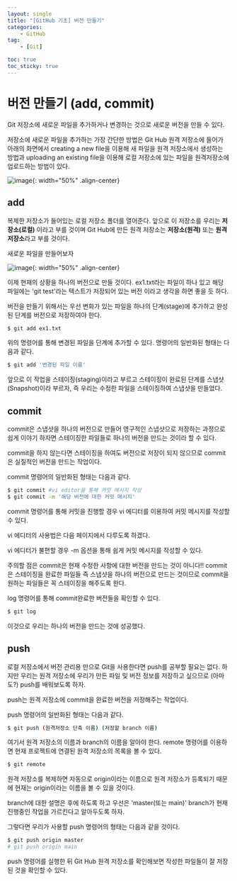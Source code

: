 ```yaml
---
layout: single
title: "[GitHub 기초] 버전 만들기"
categories: 
    - GitHub
tag:
    - [Git]

toc: true
toc_sticky: true
---
```


# 버전 만들기 (add, commit)

Git 저장소에 새로운 파일을 추가하거나 변경하는 것으로 새로운 버전을 만들 수 있다. 

저장소에 새로운 파일을 추가하는 가장 간단한 방법은 Git Hub 원격 저장소에 들어가 아래의 화면에서 creating a new file을 이용해 새 파일을 원격 저장소에서 생성하는 방법과 uploading an existing file을 이용해 로컬 저장소에 있는 파일을 원격저장소에 업로드하는 방법이 있다. 

![image](https://user-images.githubusercontent.com/79133730/138819087-6c25a795-8dfc-4e11-a33c-010064655df7.png){: width="50%" .align-center}

## add

복제한 저장소가 들어있는 로컬 저장소 폴더를 열어준다. 앞으로 이 저장소를 우리는 **저장소(로컬)** 이라고 부를 것이며 Git Hub에 만든 원격 저장소는 **저장소(원격)** 또는 **원격 저장소**라고 부를 것이다.

새로운 파일을 만들어보자

![image](https://user-images.githubusercontent.com/79133730/138819436-4c4c08ff-05ac-476d-9d27-163833588df6.png){: width="50%" .align-center}

이제 현재의 상황을 하나의 버전으로 만들 것이다. ex1.txt라는 파일이 하나 있고 해당 파일에는 'git test'라는 텍스트가 저장되어 있는 버전 이라고 생각을 하면 좋을 듯 하다.

버전을 만들기 위해서는 우선 변화가 있는 파일을 하나의 단계(stage)에 추가하고 완성된 단계를 버전으로 저장하여야 한다.

```bash
$ git add ex1.txt
```

위의 명령어를 통해 변경된 파일을 단계에 추가할 수 있다. 명령어의 일반화된 형태는 다음과 같다.

```bash
$ git add '변경된 파일 이름'
```

앞으로 이 작업을 스테이징(staging)이라고 부르고 스테이징이 완료된 단계를 스냅샷(Snapshot)이라 부르자, 즉 우리는 수정한 파일을 스테이징하여 스냅샷을 만들었다.

## commit

commit은 스냅샷을 하나의 버전으로 만들어 영구적인 스냅샷으로 저장하는 과정으로 쉽게 이야기 하자면 스테이징한 파일들로 하나의 버전을 만드는 것이라 할 수 있다. 

commit을 하지 않는다면 스테이징을 하여도 버전으로 저장이 되지 않으므로 commit은 실질적인 버전을 만드는 작업이다.

commit 명령어의 일반화된 형태는 다음과 같다.

```bash
$ git commit #vi editor을 통해 커밋 메시지 작성
$ git commit -m '해당 버전에 대한 커밋 메시지'
```

commit 명령어를 통해 커밋을 진행할 경우 vi 에디터를 이용하여 커밋 메시지를 작성할 수 있다.

vi 에디터의 사용법은 다음 페이지에서 다루도록 하겠다. 

vi 에디터가 불편할 경우 -m 옵션을 통해 쉽게 커밋 메시지를 작성할 수 있다.

주의할 점은 commit은 현재 수정한 사항에 대한 버전을 만드는 것이 아니다!! commit은 스테이징을 완료한 파일들 즉 스냅샷을 하나의 버전으로 만드는 것이므로 commit을 원하는 파일들은 꼭 스테이징을 해주도록 한다.

log 명령어를 통해 commit완료한 버전들을 확인할 수 있다.

```bash
$ git log
```

이것으로 우리는 하나의 버전을 만드는 것에 성공했다.

## push

로컬 저장소에서 버전 관리용 만으로 Git을 사용한다면 push를 공부할 필요는 없다. 하지만 우리는 원격 저장소에 우리가 만든 파일 및 버전 정보를 저장하고 싶으므로 (아마도?) push를 배워보도록 하자.

push는 원격 저장소에 commit을 완료한 버전을 저장해주는 작업이다.

push 명령어의 일반화된 형태는 다음과 같다.

```bash
$ git push (원격저장소 단축 이름) (저장할 branch 이름)
```

여기서 원격 저장소의 이름과  branch의 이름을 알아야 한다. remote 명령어를 이용하면 현재 프로젝트에 연결된 원격 저장소의 목록을 볼 수 있다.

```bash
$ git remote
```

원격 저장소를 복제하면 자동으로 origin이라는 이름으로 원격 저장소가 등록되기 때문에 현재는 origin이라는 이름을 볼 수 있을 것이다.

branch에 대한 설명은 후에 하도록 하고 우선은 'master(또는 main)' branch가 현재 진행중인 작업을 가르킨다고 알아두도록 하자. 

그렇다면 우리가 사용할 push 명령어의 형태는 다음과 같을 것이다.

```bash
$ git push origin master
# git push origin main
```

push 명령어를 실행한 뒤 Git Hub 원격 저장소를 확인해보면 작성한 파일들이 잘 저장된 것을 확인할 수 있다.